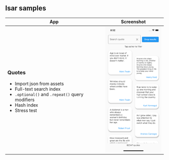 ## Isar samples
 
| App | Screenshot |
| --- | --- |
| <h3>Quotes</h3> <ul><li>Import json from assets</li><li>Full-text search index</li><li>`.optional()` and `.repeat()` query modifiers</li><li>Hash index</li><li>Stress test</li></ul> |<img src="assets/quotes.png" height="400" /> |